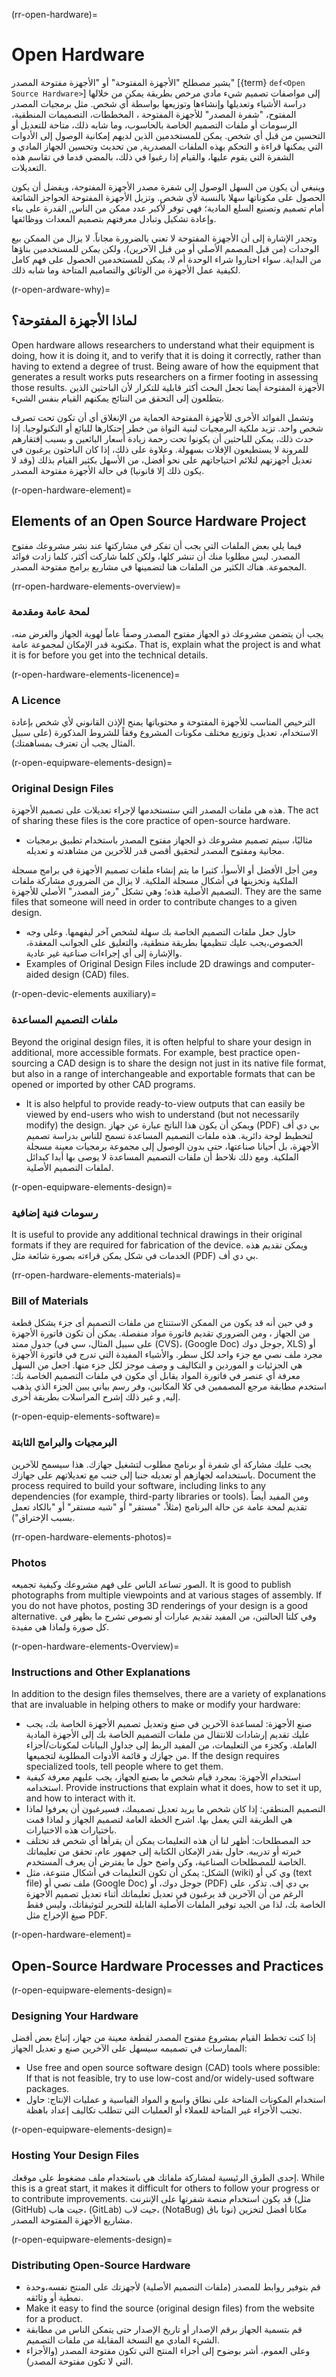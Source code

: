 (rr-open-hardware)=
# Open Hardware

يشير مصطلح "الأجهزة المفتوحة" أو "الأجهزة مفتوحة المصدر" [{term} `def<Open Source Hardware>`] إلى مواصفات تصميم شيء مادي مرخص بطريقة يمكن من خلالها دراسة الأشياء وتعديلها وإنشاءها وتوزيعها بواسطة أي شخص. مثل برمجيات المصدر المفتوح، "شفرة المصدر" للأجهزة المفتوحة ، المخططات، التصميمات المنطقية، الرسومات أو ملفات التصميم الخاصة بالحاسوب، وما شابه ذلك، متاحة للتعديل أو التحسين من قبل أي شخص. يمكن للمستخدمين الذين لديهم إمكانية الوصول إلى الأدوات التي يمكنها قراءة و التحكم بهذه الملفات المصدرية, من تحديث وتحسين الجهاز المادي و الشفرة التي يقوم عليها، والقيام إذا رغبوا في ذلك، بالمضي قدما في تقاسم هذه التعديلات.

وينبغي أن يكون من السهل الوصول إلى شفرة مصدر الأجهزة المفتوحة، ويفضل أن يكون الحصول على مكوناتها سهلا بالنسبة لأي شخص. وتزيل الأجهزة المفتوحة الحواجز الشائعة أمام تصميم وتصنيع السلع المادية؛ فهي توفر لأكبر عدد ممكن من الناس, القدرة على بناء وإعادة تشكيل وتبادل معرفتهم بتصميم المعدات ووظائفها.

وتجدر الإشارة إلى أن الأجهزة المفتوحة لا تعني بالضرورة مجاناً. لا يزال من الممكن بيع الوحدات (من قبل المصمم الأصلي أو من قبل الآخرين)، ولكن *يمكن* للمستخدمين بناؤها من البداية. سواء اختاروا شراء الوحدة أم لا، يمكن للمستخدمين الحصول على فهم كامل لكيفية عمل الأجهزة من الوثائق والتصاميم المتاحة وما شابه ذلك.

(r-open-ardware-why)=
## لماذا الأجهزة المفتوحة؟

Open hardware allows researchers to understand what their equipment is doing, how it is doing it, and to verify that it is doing it correctly, rather than having to extend a degree of trust. Being aware of how the equipment that generates a result works puts researchers on a firmer footing in assessing those results. الأجهزة المفتوحة أيضا تجعل البحث أكثر قابلية للتكرار لأن الباحثين الذين يتطلعون إلى التحقق من النتائج يمكنهم القيام بنفس الشيء.

وتشمل الفوائد الأخرى للأجهزة المفتوحة الحماية من الإنغلاق أي أن تكون تحت تصرف شخص واحد. تزيد ملكية البرمجيات لبنية النواة من خطر إحتكارها للبائع أو التكنولوجيا. إذا حدث ذلك، يمكن للباحثين أن يكونوا تحت رحمة زيادة أسعار البائعين و بسبب إفتقارهم للمرونة لا يستطيعون الإفلات بسهولة. وعلاوة على ذلك، إذا كان الباحثون يرغبون في تعديل أجهزتهم لتلائم احتياجاتهم على نحو أفضل، من الأسهل بكثير القيام بذلك (وقد لا يكون ذلك إلا قانونيا) في حالة الأجهزة مفتوحة المصدر.

(r-open-hardware-element)=
## Elements of an Open Source Hardware Project

فيما يلي بعض الملفات التي يجب أن تفكر في مشاركتها عند نشر مشروعك مفتوح المصدر. ليس مطلوبا منك أن تنشر كلها، ولكن كلما شاركت أكثر، كلما زادت فوائد المجموعة. هناك الكثير من الملفات هنا لتضمينها في مشاريع برامج مفتوحة المصدر.

(rr-open-hardware-elements-overview)=
### لمحة عامة ومقدمة
يجب أن يتضمن مشروعك ذو الجهاز مفتوح المصدر وصفاً عاماً لهوية الجهاز والغرض منه، مكتوبة قدر الإمكان لمجموعة عامة. That is, explain what the project is and what it is for before you get into the technical details.

(r-open-hardware-elements-licenence)=
### A Licence
الترخيص المناسب للأجهزة المفتوحة و محتوياتها يمنح الإذن القانوني لأي شخص بإعادة الاستخدام، تعديل وتوزيع مختلف مكونات المشروع وفقاً للشروط المذكورة (على سبيل المثال يجب أن تعترف بمساهمتك).

(r-open-equipware-elements-design)=
### Original Design Files

هذه هي ملفات المصدر التي ستستخدمها لإجراء تعديلات على تصميم الأجهزة. The act of sharing these files is the core practice of open-source hardware.
- مثاليًا، سيتم تصميم مشروعك ذو الجهاز مفتوح المصدر باستخدام تطبيق برمجيات مجانية ومفتوح المصدر لتحقيق أقصى قدر للآخرين من مشاهدته و تعديله.

ومن أجل الأفضل أو الأسوأ، كثيرا ما يتم إنشاء ملفات تصميم الأجهزة في برامج مسجلة الملكية وتخزينها في أشكال مسجلة الملكية. لا يزال من الضروري مشاركة ملفات التصميم الأصلية هذه؛ وهي تشكل "رمز المصدر" الأصلي للأجهزة. They are the same files that someone will need in order to contribute changes to a given design.
- حاول جعل ملفات التصميم الخاصة بك سهلة لشخص آخر ليفهمها. وعلى وجه الخصوص،يجب عليك تنظيمها بطريقة منطقية، والتعليق على الجوانب المعقدة، والإشارة إلى أي إجراءات صناعية غير عادية.
- Examples of Original Design Files include 2D drawings and computer-aided design (CAD) files.

(r-open-devic-elements auxiliary)=
### ملفات التصميم المساعدة

Beyond the original design files, it is often helpful to share your design in additional, more accessible formats. For example, best practice open-sourcing a CAD design is to share the design not just in its native file format, but also in a range of interchangeable and exportable formats that can be opened or imported by other CAD programs.
- It is also helpful to provide ready-to-view outputs that can easily be viewed by end-users who wish to understand (but not necessarily modify) the design. ويمكن أن يكون هذا الناتج عبارة عن جهاز (PDF) بي دي أف لتخطيط لوحة دائرية. هذه ملفات التصميم المساعدة تسمح للناس بدراسة تصميم الأجهزة، بل أحيانا صناعتها، حتى بدون الوصول إلى مجموعة برمجيات معينة مسجلة الملكية. ومع ذلك نلاحظ أن ملفات التصميم المساعدة لا يوصى بها أبدا كبدائل لملفات التصميم الأصلية.

(r-open-equipware-elements-design)=
### رسومات فنية إضافية
It is useful to provide any additional technical drawings in their original formats if they are required for fabrication of the device. ويمكن تقديم هذه الخدمات في شكل يمكن قراءته بصورة شائعة مثل (PDF) بي دي أف.

(rr-open-hardware-elements-materials)=
### Bill of Materials

و في حين أنه قد يكون من الممكن الاستنتاج من ملفات التصميم أى جزء يشكل قطعة من الجهاز ، ومن الضروري تقديم فاتورة مواد منفصلة. يمكن أن تكون فاتورة الأجهزة جدول ممتد (على سبيل المثال، سي في (CVS)، (Google Doc) جوجل دوك, XLS) أو مجرد ملف نصي مع جزء واحد لكل سطر. والأشياء المفيدة التي تدرج في فاتورة الأجهزة هي الجزئيات و الموردين و التكاليف و وصف موجز لكل جزء منها. اجعل من السهل معرفة أي عنصر في فاتورة المواد يقابل أي مكون في ملفات التصميم الخاصة بك: استخدم مطابقة مرجع المصممين في كلا المكانين، وفر رسم بياني يبين الجزء الذي يذهب إليه, و غير ذلك إشرح المراسلات بطريقة أخرى.

(r-open-equip-elements-software)=
### البرمجيات والبرامج الثابتة

يجب عليك مشاركة أي شفرة أو برنامج مطلوب لتشغيل جهازك. هذا سيسمح للآخرين باستخدامه لجهازهم أو تعديله جنبا إلى جنب مع تعديلاتهم على جهازك. Document the process required to build your software, including links to any dependencies (for example, third-party libraries or tools). ومن المفيد أيضاً تقديم لمحة عامة عن حالة البرنامج (مثلاً، "مستقر" أو "شبه مستقر" أو "بالكاد تعمل بسبب الإختراق").

(rr-open-hardware-elements-photos)=
### Photos
الصور تساعد الناس على فهم مشروعك وكيفية تجميعه. It is good to publish photographs from multiple viewpoints and at various stages of assembly. If you do not have photos, posting 3D renderings of your design is a good alternative. وفي كلتا الحالتين، من المفيد تقديم عبارات أو نصوص تشرح ما يظهر في كل صورة ولماذا هي مفيدة.

(r-open-hardware-elements-Overview)=
### Instructions and Other Explanations

In addition to the design files themselves, there are a variety of explanations that are invaluable in helping others to make or modify your hardware:
- صنع الأجهزة: لمساعدة الآخرين في صنع وتعديل تصميم الأجهزة الخاصة بك، يجب عليك تقديم إرشادات للانتقال من ملفات التصميم الخاصة بك إلى الأجهزة المادية العاملة. وكجزء من التعليمات، من المفيد الربط إلى جداول البيانات لمكونات/أجزاء من جهازك و قائمة الأدوات المطلوبة لتجميعها. If the design requires specialized tools, tell people where to get them.
- استخدام الأجهزة: بمجرد قيام شخص ما بصنع الجهاز، يجب عليهم معرفة كيفية استخدامه. Provide instructions that explain what it does, how to set it up, and how to interact with it.
- التصميم المنطقي: إذا كان شخص ما يريد تعديل تصميمك، فسيرغبون أن يعرفوا لماذا هي الطريقة التي يعمل بها. اشرح الخطة العامة لتصميم الجهاز و لماذا قمت باختيارات هذه الاختيارات.
- حد المصطلحات: أظهر لنا أن هذه التعليمات يمكن أن يقرأها أي شخص قد تختلف خبرته أو تدريبه. حاول بقدر الإمكان الكتابة إلى جمهور عام، تحقق من تعليماتك الخاصة للمصطلحات الصناعية، وكن واضح حول ما يفترض أن يعرف المستخدم.
- الشكل: يمكن أن تكون التعليمات في أشكال متنوعة، مثل (wiki) وي كي أو (text file) ملف نصي أو (Google Doc) جوجل دوك، أو (PDF) بي دي إف. تذكر، على الرغم من أن الآخرين قد يرغبون في تعديل تعليماتك أثناء تعديل تصميم الأجهزة الخاصة بك، لذا من الجيد توفير الملفات الأصلية القابلة للتحرير لتوثيقاتك، وليس فقط صيغ الإخراج مثل PDF.

(r-open-hardware-element)=
## Open-Source Hardware Processes and Practices

(r-open-equipware-elements-design)=
### Designing Your Hardware

إذا كنت تخطط القيام بمشروع مفتوح المصدر لقطعة معينة من جهاز، إتباع بعض أفضل الممارسات في تصميمه سيسهل على الآخرين صنع و تعديل الجهاز:

- Use free and open source software design (CAD) tools where possible: If that is not feasible, try to use low-cost and/or widely-used software packages.
- استخدام المكونات المتاحة على نطاق واسع و المواد القياسية و عمليات الإنتاج: حاول تجنب الأجزاء غير المتاحة للعملاء أو العمليات التي تتطلب تكاليف إعداد باهظة.

(r-open-equipware-elements-design)=
### Hosting Your Design Files

إحدى الطرق الرئيسية لمشاركة ملفاتك هي باستخدام ملف مضغوط على موقعك. While this is a great start, it makes it difficult for others to follow your progress or to contribute improvements. قد يكون استخدام منصة شفرتها على الإنترنت (مثل (GitHub) جيت هاب، (GitLab) جيت لاب، (NotaBug) نوتا باڨ) مكانا أفضل لتخزين مشاريع الأجهزة المفتوحة المصدر.

(r-open-equipware-elements-design)=
### Distributing Open-Source Hardware

- قم بتوفير روابط للمصدر (ملفات التصميم الأصلية) لأجهزتك على المنتج نفسه،وحدة نمطية أو وثائقه.
- Make it easy to find the source (original design files) from the website for a product.
- قم بتسمية الجهاز برقم الإصدار أو تاريخ الإصدار حتى يتمكن الناس من مطابقة الشيء المادي مع النسخة المقابلة من ملفات التصميم.
- وعلى العموم، أشر بوضوح إلى أجزاء المنتج التي تكون مفتوحة المصدر (والأجزاء التي لا تكون مفتوحة المصدر).
